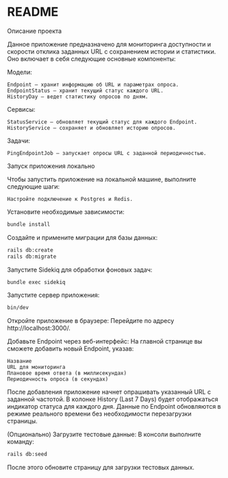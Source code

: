# README
Описание проекта

Данное приложение предназначено для мониторинга доступности и скорости отклика заданных URL с сохранением истории и 
статистики. Оно включает в себя следующие основные компоненты:

Модели:

    Endpoint — хранит информацию об URL и параметрах опроса.
    EndpointStatus — хранит текущий статус каждого URL.
    HistoryDay — ведет статистику опросов по дням.

Сервисы:

    StatusService — обновляет текущий статус для каждого Endpoint.
    HistoryService — сохраняет и обновляет историю опросов.

Задачи:

    PingEndpointJob — запускает опросы URL с заданной периодичностью.

Запуск приложения локально

Чтобы запустить приложение на локальной машине, выполните следующие шаги:

    Настройте подключение к Postgres и Redis.

Установите необходимые зависимости:

```bash
bundle install
```

Создайте и примените миграции для базы данных:

```bash
rails db:create
rails db:migrate
```

Запустите Sidekiq для обработки фоновых задач:

```bash
bundle exec sidekiq
```

Запустите сервер приложения:

```bash
bin/dev
```

Откройте приложение в браузере: Перейдите по адресу http://localhost:3000/.

Добавьте Endpoint через веб-интерфейс: На главной странице вы сможете добавить новый Endpoint, указав:

    Название
    URL для мониторинга
    Плановое время ответа (в миллисекундах)
    Периодичность опроса (в секундах)

После добавления приложение начнет опрашивать указанный URL с заданной частотой. 
В колонке History (Last 7 Days) будет отображаться индикатор статуса для каждого дня. 
Данные по Endpoint обновляются в режиме реального времени без необходимости перезагрузки 
страницы.

(Опционально) Загрузите тестовые данные: В консоли выполните команду:

```bash
rails db:seed
```
После этого обновите страницу для загрузки тестовых данных.
